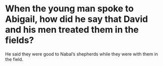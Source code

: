 # When the young man spoke to Abigail, how did he say that David and his men treated them in the fields?

He said they were good to Nabal’s shepherds while they were with them in the field.
